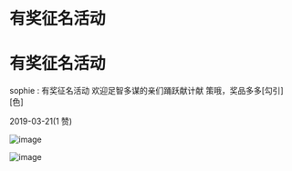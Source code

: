 # 有奖征名活动

# 有奖征名活动

sophie : 有奖征名活动 欢迎足智多谋的亲们踊跃献计献 策哦，奖品多多[勾引] [色]

2019-03-21(1 赞)

![image](img/Image_01310.png)

![image](img/Image_01410.png)